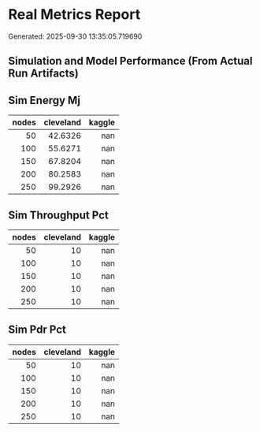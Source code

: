 # Real Metrics Report

Generated: 2025-09-30 13:35:05.719690

## Simulation and Model Performance (From Actual Run Artifacts)

## Sim Energy Mj

|   nodes |   cleveland |   kaggle |
|--------:|------------:|---------:|
|      50 |     42.6326 |      nan |
|     100 |     55.6271 |      nan |
|     150 |     67.8204 |      nan |
|     200 |     80.2583 |      nan |
|     250 |     99.2926 |      nan |


## Sim Throughput Pct

|   nodes |   cleveland |   kaggle |
|--------:|------------:|---------:|
|      50 |          10 |      nan |
|     100 |          10 |      nan |
|     150 |          10 |      nan |
|     200 |          10 |      nan |
|     250 |          10 |      nan |


## Sim Pdr Pct

|   nodes |   cleveland |   kaggle |
|--------:|------------:|---------:|
|      50 |          10 |      nan |
|     100 |          10 |      nan |
|     150 |          10 |      nan |
|     200 |          10 |      nan |
|     250 |          10 |      nan |


